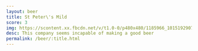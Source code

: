 ```yaml
---
layout: beer
title: St Peter\'s Mild
score: 3
img: https://scontent.xx.fbcdn.net/v/t1.0-0/p480x480/1185966_10151929070968745_2126426266_n.jpg?oh=28c81dd0a6193df82e44e14457a45218&oe=58D51E1D
desc: This company seems incapable of making a good beer
permalink: /beer/:title.html
---
```

